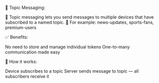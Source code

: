 🔔 Topic Messaging: 

🔹 Topic messaging lets you send messages to multiple devices that have subscribed to a named topic.
🔹 For example: news-updates, sports-fans, premium-users




✅ Benefits:

No need to store and manage individual tokens
One-to-many communication made easy



💬 How it works:

Device subscribes to a topic
Server sends message to topic — all subscribers receive it




